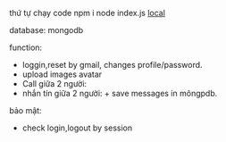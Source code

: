 thứ tự chạy code
npm i
node index.js
[local](http://localhost:3000/)

database: mongodb


function:

- loggin,reset by gmail, changes profile/password.
- upload images avatar
- Call giữa 2 người:
- nhắn tín giữa  2 người: + save   messages in môngpdb.

bảo mật:
+ check login,logout by session 